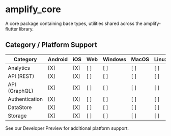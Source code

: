 # amplify_core

A core package containing base types, utilities shared across the amplify-flutter library.

## Category / Platform Support

| Category       | Android | iOS | Web | Windows | MacOS | Linux |
| -------------- | ------- | --- | --- | ------- | ----- | ----- |
| Analytics      | [X]     | [X] | [ ] | [ ]     | [ ]   | [ ]   |
| API (REST)     | [X]     | [X] | [ ] | [ ]     | [ ]   | [ ]   |
| API (GraphQL)  | [X]     | [X] | [ ] | [ ]     | [ ]   | [ ]   |
| Authentication | [X]     | [X] | [ ] | [ ]     | [ ]   | [ ]   |
| DataStore      | [X]     | [X] | [ ] | [ ]     | [ ]   | [ ]   |
| Storage        | [X]     | [X] | [ ] | [ ]     | [ ]   | [ ]   |

See our Developer Preview for additional platform support.
